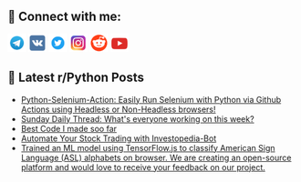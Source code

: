 ## 🔎 Connect with me:
[<img src="https://github.com/bullbesh/bullbesh/blob/main/images/Telegram.png" width="32" height="32" />](https://t.me/bullbesh)
[<img src="https://github.com/bullbesh/bullbesh/blob/main/images/VK.png" width="32" height="32" />](https://vk.com/bullbesh)
[<img src="https://github.com/bullbesh/bullbesh/blob/main/images/Twitter.png" width="32" height="32" />](https://twitter.com/bullbesh1)
[<img src="https://github.com/bullbesh/bullbesh/blob/main/images/Instagram.png" width="32" height="32" />](https://www.instagram.com/bullbesh)
[<img src="https://github.com/bullbesh/bullbesh/blob/main/images/Reddit.png" width="32" height="32" />](https://www.reddit.com/user/bullbesh)
[<img src="https://github.com/bullbesh/bullbesh/blob/main/images/YouTube.png" width="32" height="32" />](https://www.youtube.com/channel/UCtfjRs6uzgq5mfm8S06WTcg)

## 📕 Latest r/Python Posts
<!-- BLOG-POST-LIST:START -->
- [Python-Selenium-Action: Easily Run Selenium with Python via Github Actions using Headless or Non-Headless browsers!](https://www.reddit.com/r/Python/comments/1224rwb/pythonseleniumaction_easily_run_selenium_with/)
- [Sunday Daily Thread: What&#39;s everyone working on this week?](https://www.reddit.com/r/Python/comments/12244qx/sunday_daily_thread_whats_everyone_working_on/)
- [Best Code I made soo far](https://www.reddit.com/r/Python/comments/122405l/best_code_i_made_soo_far/)
- [Automate Your Stock Trading with Investopedia-Bot](https://www.reddit.com/r/Python/comments/1222f6l/automate_your_stock_trading_with_investopediabot/)
- [Trained an ML model using TensorFlow.js to classify American Sign Language &lpar;ASL&rpar; alphabets on browser. We are creating an open-source platform and would love to receive your feedback on our project.](https://www.reddit.com/r/Python/comments/1221eaw/trained_an_ml_model_using_tensorflowjs_to/)
<!-- BLOG-POST-LIST:END -->

